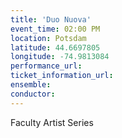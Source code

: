 ```yaml
---
title: 'Duo Nuova'
event_time: 02:00 PM
location: Potsdam
latitude: 44.6697805
longitude: -74.9813084
performance_url:
ticket_information_url:
ensemble:
conductor:
---
```

Faculty Artist Series